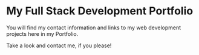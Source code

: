 # My Full Stack Development Portfolio


You will find my contact information and links to my web development projects here in my Portfolio.

Take a look and contact me, if you please!
